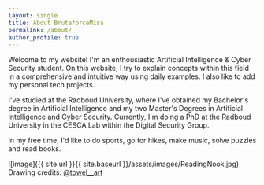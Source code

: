 ```yaml
---
layout: single
title: About BruteforceMisa
permalink: /about/
author_profile: true
---
```


Welcome to my website! I'm an enthousiastic Artificial Intelligence & Cyber Security student. On this website, I try to explain concepts within this field in a comprehensive and intuitive way using daily examples. I also like to add my personal tech projects.

I've studied at the Radboud University, where I've obtained my Bachelor's degree in Artificial Intelligence and my two Master's Degrees in Artificial Intelligence and Cyber Security. Currently, I'm doing a PhD at the Radboud University in the CESCA Lab within the Digital Security Group.

In my free time, I'd like to do sports, go for hikes, make music, solve puzzles and read books. 

![image]({{ site.url }}{{ site.baseurl }}/assets/images/ReadingNook.jpg)
Drawing credits: [@towel__art](https://www.instagram.com/towel__art/)
